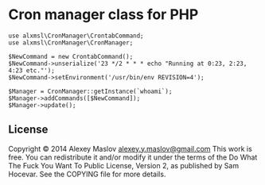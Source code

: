 Cron manager class for PHP
==========

    use alxmsl\CronManager\CrontabCommand;
    use alxmsl\CronManager\CronManager;

    $NewCommand = new CrontabCommand();
    $NewCommand->unserialize('23 */2 * * * echo "Running at 0:23, 2:23, 4:23 etc."');
    $NewCommand->setEnvironment('/usr/bin/env REVISION=4');

    $Manager = CronManager::getInstance(`whoami`);
    $Manager->addCommands([$NewCommand]);
    $Manager->update();

License
-------
Copyright © 2014 Alexey Maslov <alexey.y.maslov@gmail.com>
This work is free. You can redistribute it and/or modify it under the
terms of the Do What The Fuck You Want To Public License, Version 2,
as published by Sam Hocevar. See the COPYING file for more details.
